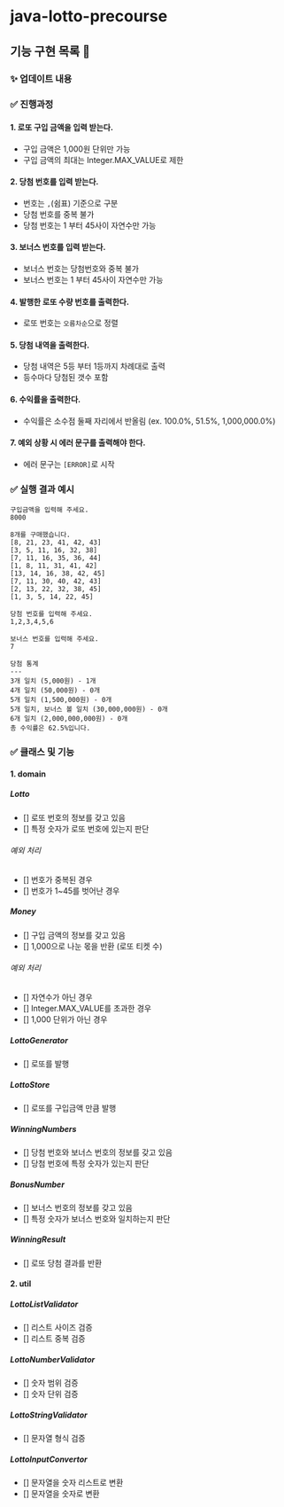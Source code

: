 # java-lotto-precourse


## 기능 구현 목록 📝

### ✨ 업데이트 내용

### ✅ 진행과정

#### 1. 로또 구입 금액을 입력 받는다.
- 구입 금액은 1,000원 단위만 가능
- 구입 금액의 최대는 Integer.MAX_VALUE로 제한

#### 2. 당첨 번호를 입력 받는다.
- 번호는 `,`(쉼표) 기준으로 구분
- 당첨 번호를 중복 불가
- 당첨 번호는 1 부터 45사이 자연수만 가능

#### 3. 보너스 번호를 입력 받는다.
- 보너스 번호는 당첨번호와 중복 불가
- 보너스 번호는 1 부터 45사이 자연수만 가능

#### 4. 발행한 로또 수량 번호를 출력한다.
- 로또 번호는 `오름차순`으로 정렬

#### 5. 당첨 내역을 출력한다.
- 당첨 내역은 5등 부터 1등까지 차례대로 출력
- 등수마다 당첨된 갯수 포함

#### 6. 수익률을 출력한다.
- 수익률은 소수점 둘째 자리에서 반올림  (ex. 100.0%, 51.5%, 1,000,000.0%)

#### 7. 예외 상황 시 에러 문구를 출력해야 한다.
- 에러 문구는 `[ERROR]`로 시작

### ✅ 실행 결과 예시
```text
구입금액을 입력해 주세요.
8000

8개를 구매했습니다.
[8, 21, 23, 41, 42, 43] 
[3, 5, 11, 16, 32, 38] 
[7, 11, 16, 35, 36, 44] 
[1, 8, 11, 31, 41, 42] 
[13, 14, 16, 38, 42, 45] 
[7, 11, 30, 40, 42, 43] 
[2, 13, 22, 32, 38, 45] 
[1, 3, 5, 14, 22, 45]

당첨 번호를 입력해 주세요.
1,2,3,4,5,6

보너스 번호를 입력해 주세요.
7

당첨 통계
---
3개 일치 (5,000원) - 1개
4개 일치 (50,000원) - 0개
5개 일치 (1,500,000원) - 0개
5개 일치, 보너스 볼 일치 (30,000,000원) - 0개
6개 일치 (2,000,000,000원) - 0개
총 수익률은 62.5%입니다.
```

### ✅ 클래스 및 기능

#### 1. domain
##### Lotto

- [] 로또 번호의 정보를 갖고 있음
- [] 특정 숫자가 로또 번호에 있는지 판단

###### 예외 처리
- [] 번호가 중복된 경우
- [] 번호가 1~45를 벗어난 경우

##### Money

- [] 구입 금액의 정보를 갖고 있음
- [] 1,000으로 나눈 몫을 반환 (로또 티켓 수)

###### 예외 처리
- [] 자연수가 아닌 경우
- [] Integer.MAX_VALUE를 초과한 경우
- [] 1,000 단위가 아닌 경우

##### LottoGenerator
- [] 로또를 발행

##### LottoStore
- [] 로또를 구입금액 만큼 발행

##### WinningNumbers

- [] 당첨 번호와 보너스 번호의 정보를 갖고 있음
- [] 당첨 번호에 특정 숫자가 있는지 판단

##### BonusNumber
- [] 보너스 번호의 정보를 갖고 있음
- [] 특정 숫자가 보너스 번호와 일치하는지 판단

##### WinningResult
- [] 로또 당첨 결과를 반환

#### 2. util

##### LottoListValidator
- [] 리스트 사이즈 검증
- [] 리스트 중복 검증

##### LottoNumberValidator
- [] 숫자 범위 검증
- [] 숫자 단위 검증

##### LottoStringValidator
- [] 문자열 형식 검증

##### LottoInputConvertor
- [] 문자열을 숫자 리스트로 변환
- [] 문자열을 숫자로 변환